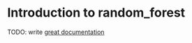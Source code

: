 # Introduction to random_forest

TODO: write [great documentation](http://jacobian.org/writing/great-documentation/what-to-write/)
